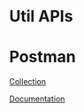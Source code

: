 # Util APIs

# Postman
[Collection](https://www.getpostman.com/collections/202d99a8e3b966b9c579)

[Documentation](https://documenter.getpostman.com/view/2003959/util-alarm-app/RVftjBwJ)